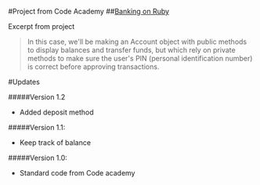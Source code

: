 #Project from Code Academy
##[Banking on Ruby](http://www.codecademy.com/courses/ruby-beginner-en-0i8v1/0/1?curriculum_id=5059f8619189a5000201fbcb)

Excerpt from project
>In this case, we'll be making an Account object with public methods to display balances and transfer funds, but which
rely on private methods to make sure the user's PIN (personal identification number) is correct before approving
transactions.

#Updates

#####Version 1.2
* Added deposit method

#####Version 1.1:
* Keep track of balance

#####Version 1.0:
* Standard code from Code academy